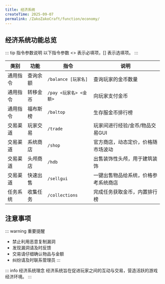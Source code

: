 ```yaml
---
title: 经济系统
createTime: 2025-09-07
permalink: /ZakoZakoCraft/function/economy/
---
```


## 经济系统功能总览

::: tip 指令参数说明
以下指令参数 \<> 表示必填项，[] 表示选填项。
:::

| 类别 | 功能 | 指令 | 说明 |
|------|------|------|------|
| 通用指令 | 查询余额 | `/balance [玩家名]` | 查询玩家的金币数量 |
| 通用指令 | 转移金币 | `/pay <玩家名> <金额>` | 向玩家支付金币 |
| 通用指令 | 福布斯榜 | `/baltop` | 生存服金币排行榜 |
| 交易渠道 | 玩家交易 | `/trade` | 玩家间进行经验/金币/物品交易GUI |
| 交易渠道 | 系统商店 | `/shop` | 官方商店，动态定价，价格随市场波动 |
| 交易渠道 | 头颅商店 | `/hdb` | 出售装饰性头颅，用于建筑装饰 |
| 交易渠道 | 快速出售 | `/sellgui` | 一键出售物品给系统，价格参考系统商店 |
| 任务系统 | 收集任务 | `/collections` | 完成任务获取金币，内置排行榜 |

## 注意事项

::: warning 重要提醒
- 禁止利用恶意复制漏洞
- 发现漏洞请及时反馈
- 交易请仔细确认物品与金额
- 纠纷请及时联系管理员
:::

::: info 经济系统理念
经济系统旨在促进玩家之间的互动与交易，营造活跃的游戏经济环境。
:::
